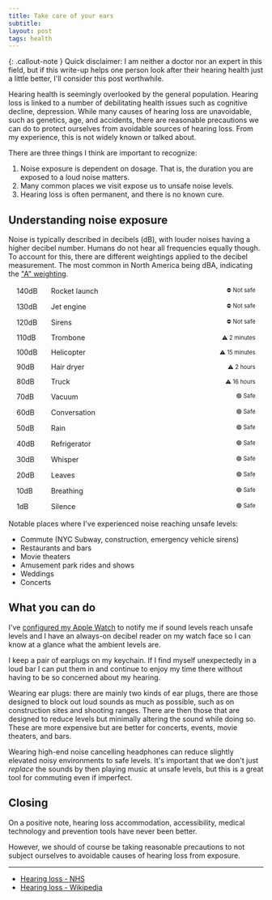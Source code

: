 ```yaml
---
title: Take care of your ears
subtitle:
layout: post
tags: health
---
```


{: .callout-note }
Quick disclaimer: I am neither a doctor nor an expert in this field, but if this write-up helps one person look after their hearing health just a little better, I'll consider this post worthwhile.

Hearing health is seemingly overlooked by the general population. Hearing loss is linked to a number of debilitating health issues such as cognitive decline, depression. While many causes of hearing loss are unavoidable, such as genetics, age, and accidents, there are reasonable precautions we can do to protect ourselves from avoidable sources of hearing loss. From my experience, this is not widely known or talked about.

There are three things I think are important to recognize:

1. Noise exposure is dependent on dosage. That is, the duration you are exposed to a loud noise matters.
2. Many common places we visit expose us to unsafe noise levels.
3. Hearing loss is often permanent, and there is no known cure.

## Understanding noise exposure

Noise is typically described in decibels (dB), with louder noises having a higher decibel number. Humans do not hear all frequencies equally though. To account for this, there are different weightings applied to the decibel measurement. The most common in North America being dBA, indicating the ["A" weighting](https://en.wikipedia.org/wiki/A-weighting).

<style>
.db-chart {
    margin: 0;
    padding: 0;
    display: flex;
    flex-direction: column;
    gap: 0.5rem;
}
.db-chart li {
    background-color: var(--bg-color-2);
    padding: 0.125rem 1rem;
    list-style-type: none;
    margin: 0;
    border-radius: 200px;
    display: flex;
    justify-content: space-between;
    align-items: center;
    gap: 0.25rem;
    min-width: 18rem;
    white-space: nowrap;
    text-overflow: ellipses;
    overflow: hidden;
}
.db-chart .warning {
    background-color: var(--warning-color);
}
.db-chart .loud {
    background-color: var(--danger-color);
}
.db-chart .details {
    margin-left: auto;
    font-size: 0.8em
}
.db-chart .db {
    width: 4rem;
}
</style>

<ul class="db-chart">
  <li data-decibel="140" class="loud">
    <span class="db">140dB</span>
    <span>
        Rocket launch
    </span>
    <div class="details">
        <span>⛔ Not safe</span>
    </div>
  </li>
  <li data-decibel="130" class="loud">
    <span class="db">130dB</span>
    <span>
        Jet engine
    </span>
    <div class="details">
        <span>⛔ Not safe</span>
    </div>
  </li>
  <li data-decibel="120" class="loud">
    <span class="db">120dB</span>
    <span>
        Sirens
    </span>
    <div class="details">
        <span>⛔ Not safe</span>
    </div>
  </li>
  <li data-decibel="110" class="warning">
    <span class="db">110dB</span>
    <span>
        Trombone
    </span>
    <div class="details">
        <span>⚠️ 2 minutes</span>
    </div>
  </li>
  <li data-decibel="100" class="warning">
    <span class="db">100dB</span>
    <span>
        Helicopter
    </span>
    <div class="details">
        <span>⚠️ 15 minutes</span>
    </div>
  </li>
  <li data-decibel="90" class="warning">
    <span class="db">90dB</span>
    <span>
        Hair dryer
    </span>
    <div class="details">
        <span>⚠️ 2 hours</span>
    </div>
  </li>
  <li data-decibel="80" class="warning">
    <span class="db">80dB</span>
    <span>
        Truck
    </span>
    <div class="details">
        <span>⚠️ 16 hours</span>
    </div>
  </li>
  <li data-decibel="70">
    <span class="db">70dB</span>
    <span>
        Vacuum
    </span>
    <div class="details">
        <span>🟢 Safe</span>
    </div>
  </li>
  <li data-decibel="60">
    <span class="db">60dB</span>
    <span>
        Conversation
    </span>
    <div class="details">
        <span>🟢 Safe</span>
    </div>
  </li>
  <li data-decibel="50">
    <span class="db">50dB</span>
    <span>
        Rain
    </span>
    <div class="details">
        <span>🟢 Safe</span>
    </div>
  </li>
  <li data-decibel="40">
    <span class="db">40dB</span>
    <span>
        Refrigerator
    </span>
    <div class="details">
        <span>🟢 Safe</span>
    </div>
  </li>
  <li data-decibel="30">
    <span class="db">30dB</span>
    <span>
        Whisper
    </span>
    <div class="details">
        <span>🟢 Safe</span>
    </div>
  </li>
  <li data-decibel="20">
    <span class="db">20dB</span>
    <span>
        Leaves
    </span>
    <div class="details">
        <span>🟢 Safe</span>
    </div>
  </li>
  <li data-decibel="10">
    <span class="db">10dB</span>
    <span>
        Breathing
    </span>
    <div class="details">
        <span>🟢 Safe</span>
    </div>
  </li>
  <li data-decibel="1">
    <span class="db">1dB</span>
    <span>
        Silence
    </span>
    <div class="details">
        <span>🟢 Safe</span>
    </div>
  </li>
</ul>

<script>
Array.from(document.querySelectorAll('.db-chart li')).forEach((listItem, index) => {
  const db = parseInt(listItem.dataset.decibel, 10);
  const addedWidth =  Math.pow(db / 140, 2) ;
  const percent = (.4 + addedWidth * .6) * 100;
  listItem.style.width = `${percent}%`;
});
</script>

Notable places where I've experienced noise reaching unsafe levels:

- Commute (NYC Subway, construction, emergency vehicle sirens)
- Restaurants and bars
- Movie theaters
- Amusement park rides and shows
- Weddings
- Concerts

## What you can do

I've [configured my Apple Watch](https://support.apple.com/guide/watch/noise-apd00a43a9cb/watchos) to notify me if sound levels reach unsafe levels and I have an always-on decibel reader on my watch face so I can know at a glance what the ambient levels are.

I keep a pair of earplugs on my keychain. If I find myself unexpectedly in a loud bar I can put them in and continue to enjoy my time there without having to be so concerned about my hearing.

Wearing ear plugs: there are mainly two kinds of ear plugs, there are those designed to block out loud sounds as much as possible, such as on construction sites and shooting ranges. There are then those that are designed to reduce levels but minimally altering the sound while doing so. These are more expensive but are better for concerts, events, movie theaters, and bars.

Wearing high-end noise cancelling headphones can reduce slightly elevated noisy environments to safe levels. It's important that we don't just _replace_ the sounds by then playing music at unsafe levels, but this is a great tool for commuting even if imperfect.

## Closing

On a positive note, hearing loss accommodation, accessibility, medical technology and prevention tools have never been better.

However, we should of course be taking reasonable precautions to not subject ourselves to avoidable causes of hearing loss from exposure.

---

- [Hearing loss - NHS](https://www.nhs.uk/conditions/hearing-loss/)
- [Hearing loss - Wikipedia](https://en.wikipedia.org/wiki/Hearing_loss)

